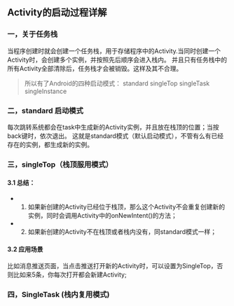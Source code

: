 ## Activity的启动过程详解

### 一，关于任务栈
当程序创建时就会创建一个任务栈，用于存储程序中的Activity.当同时创建一个Activity时，会创建多个实例，并按照先后顺序会进入栈内。
并且只有任务栈中的所有Activity全部清除后，任务栈才会被销毁。这样及其不合理。

> 所以有了Android的四种启动模式：
> standard singleTop singleTask singleInstance

### 二，standard 启动模式
每次跳转系统都会在task中生成新的Activity实例，并且放在栈顶的位置；当按back键时，依次退出。
这就是standard模式（默认启动模式），不管有么有已经存在的实例，都生成新的实例。

### 三，singleTop（栈顶服用模式）
#### 3.1 总结：
- 01) 如果新创建的Activity已经位于栈顶，那么这个Activity不会重复创建新的实例，同时会调用Activity中的onNewIntent()的方法；
- 02) 如果新创建的Activity不在栈顶或者栈内没有，同standard模式一样；
#### 3.2 应用场景
比如消息推送页面，当点击推送打开新的Activity时，可以设置为SingleTop，否则比如来5条，你每次打开都会新建Activity;


### 四，SingleTask (栈内复用模式)
